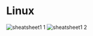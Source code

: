 # Linux

![sheatsheet1 1](https://github.com/ArpitaSatsangi/Linux/assets/107709451/c080927a-e7d6-4e4d-b638-dc31fd7c95e1)
![sheatsheet1 2](https://github.com/ArpitaSatsangi/Linux/assets/107709451/3ade1447-715e-4295-8bd5-cb5fd6e4d0d0)
